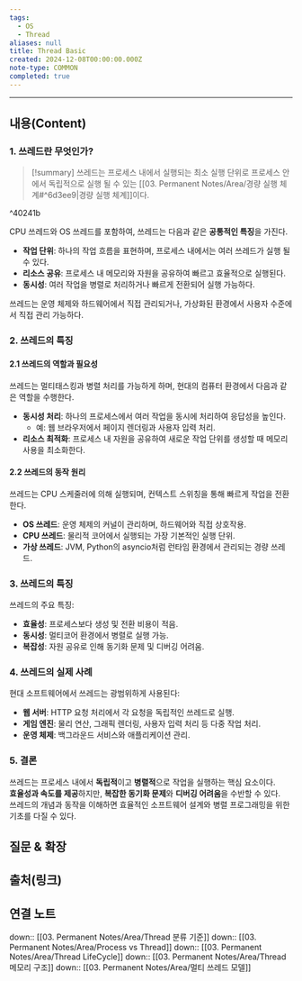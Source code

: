 ```yaml
---
tags:
  - OS
  - Thread
aliases: null
title: Thread Basic
created: 2024-12-08T00:00:00.000Z
note-type: COMMON
completed: true
---
```


----
## 내용(Content)

### 1. 쓰레드란 무엇인가?

>[!summary]
> 쓰레드는 프로세스 내에서 실행되는 최소 실행 단위로 프로세스 안에서 독립적으로 실행 될 수 있는 [[03. Permanent Notes/Area/경량 실행 체계#^6d3ee9|경량 실행 체계]]이다.

^40241b

CPU 쓰레드와 OS 쓰레드를 포함하여, 쓰레드는 다음과 같은 **공통적인 특징**을 가진다.
- **작업 단위**: 하나의 작업 흐름을 표현하며, 프로세스 내에서는 여러 쓰레드가 실행 될 수 있다.
- **리소스 공유**: 프로세스 내 메모리와 자원을 공유하여 빠르고 효율적으로 실행된다.
- **동시성**: 여러 작업을 병렬로 처리하거나 빠르게 전환되어 실행 가능하다.

쓰레드는 운영 체제와 하드웨어에서 직접 관리되거나, 가상화된 환경에서 사용자 수준에서 직접 관리 가능하다.


### 2. 쓰레드의 특징

#### 2.1 쓰레드의 역할과 필요성

쓰레드는 멀티태스킹과 병렬 처리를 가능하게 하며, 현대의 컴퓨터 환경에서 다음과 같은 역할을 수행한다.
- **동시성 처리**: 하나의 프로세스에서 여러 작업을 동시에 처리하여 응답성을 높인다.
    - 예: 웹 브라우저에서 페이지 렌더링과 사용자 입력 처리.
- **리소스 최적화**: 프로세스 내 자원을 공유하여 새로운 작업 단위를 생성할 때 메모리 사용을 최소화한다.

#### 2.2 쓰레드의 동작 원리

쓰레드는 CPU 스케줄러에 의해 실행되며, 컨텍스트 스위칭을 통해 빠르게 작업을 전환한다.
- **OS 쓰레드**: 운영 체제의 커널이 관리하며, 하드웨어와 직접 상호작용.
- **CPU 쓰레드**: 물리적 코어에서 실행되는 가장 기본적인 실행 단위.
- **가상 쓰레드**: JVM, Python의 asyncio처럼 런타임 환경에서 관리되는 경량 쓰레드.

### 3. 쓰레드의 특징

쓰레드의 주요 특징:
- **효율성**: 프로세스보다 생성 및 전환 비용이 적음.
- **동시성**: 멀티코어 환경에서 병렬로 실행 가능.
- **복잡성**: 자원 공유로 인해 동기화 문제 및 디버깅 어려움.

### 4. 쓰레드의 실제 사례

현대 소프트웨어에서 쓰레드는 광범위하게 사용된다:
- **웹 서버**: HTTP 요청 처리에서 각 요청을 독립적인 쓰레드로 실행.
- **게임 엔진**: 물리 연산, 그래픽 렌더링, 사용자 입력 처리 등 다중 작업 처리.
- **운영 체제**: 백그라운드 서비스와 애플리케이션 관리.

### 5. 결론
쓰레드는 프로세스 내에서 **독립적**이고 **병렬적**으로 작업을 실행하는 핵심 요소이다.  
**효율성과 속도를 제공**하지만, **복잡한 동기화 문제**와 **디버깅 어려움**을 수반할 수 있다.  
쓰레드의 개념과 동작을 이해하면 효율적인 소프트웨어 설계와 병렬 프로그래밍을 위한 기초를 다질 수 있다.

## 질문 & 확장



## 출처(링크)


## 연결 노트

down:: [[03. Permanent Notes/Area/Thread 분류 기준]]
down:: [[03. Permanent Notes/Area/Process vs Thread]]
down:: [[03. Permanent Notes/Area/Thread LifeCycle]]
down:: [[03. Permanent Notes/Area/Thread 메모리 구조]]
down:: [[03. Permanent Notes/Area/멀티 쓰레드 모델]]


